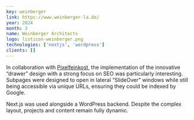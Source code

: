 ```yaml
---
key: weinberger
link: https://www.weinberger-la.de/
year: 2024
month: 3
name: Weinberger Architects
logo: listicon-weinberger.png
technologies: ['nextjs', 'wordpress']
clients: []
---
```


In collaboration with [Pixelfeinkost](https://pixelfeinkost.de/), the implementation of the innovative “drawer” design with a strong focus on SEO was particularly interesting. Subpages were designed to open in lateral “SlideOver” windows while still being accessible via unique URLs, ensuring they could be indexed by Google.

Next.js was used alongside a WordPress backend. Despite the complex layout, projects and content remain fully dynamic.